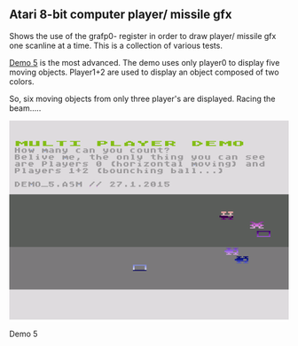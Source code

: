 Atari 8-bit computer player/ missile gfx
----------------------------------------
Shows the use of the grafp0- register in order to draw player/ missile gfx one scanline at a time.
This is a collection of various tests. 

[Demo 5](Player_5.asm) is the most advanced. The demo uses only player0 to display five moving objects. Player1+2 are used
to display an object composed of two colors. 

So, six moving objects from only three player's are displayed. Racing the beam.....

![](screenshot.png)

Demo 5
